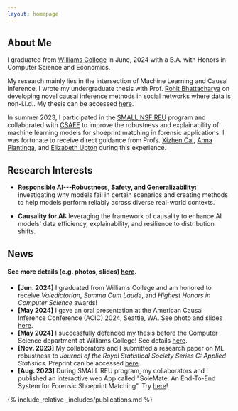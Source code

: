 ```yaml
---
layout: homepage
---
```


## About Me

I graduated from [Williams College](https://williams.edu/) in June, 2024 with a B.A. with Honors in Computer Science and Economics. 

My research mainly lies in the intersection of Machine Learning and Causal Inference. I wrote my undergraduate thesis with Prof. [Rohit Bhattacharya](https://rohit-bhattacharya.com/) on developing novel causal inference methods in social networks where data is non-i.i.d.. My thesis can be accessed [here](https://librarysearch.williams.edu/discovery/delivery/01WIL_INST:01WIL_SPECIAL/12406122570002786).

In summer 2023, I participated in the [SMALL NSF REU](https://math.williams.edu/small/) program and collaborated with [CSAFE](https://forensicstats.org/) to improve the robustness and explainability of machine learning models for shoeprint matching in forensic applications. I was fortunate to receive direct guidance from Profs. [Xizhen Cai](https://sites.google.com/view/xizhen-cai/), [Anna Plantinga](https://sites.google.com/view/annaplantinga/home), and [Elizabeth Upton](https://www.eupton.com/) during this experience.

## Research Interests

- **Responsible AI---Robustness, Safety, and Generalizability:** investigating why models fail in certain scenarios and creating methods to help models perform reliably across diverse real-world contexts.

- **Causality for AI:** leveraging the framework of causality to enhance AI models' data efficiency, explainability, and resilience to distribution shifts.

## News
#### See more details (e.g. photos, slides) [here](./news_detail). 

- **[Jun. 2024]** I graduated from Williams College and am honored to receive *Valedictorian*, *Summa Cum Laude*, and *Highest Honors in Computer Science* awards!
- **[May 2024]** I gave an oral presentation at the American Causal Inference Conference (ACIC) 2024, Seattle, WA. See photo and slides [here](./news_detail/#acic-2024-oral). 
- **[May 2024]** I successfully defended my thesis before the Computer Science department at Williams College! See details [here](./news_detail/#thesis-talk). 
- **[Nov. 2023]** My collaborators and I submitted a research paper on ML robustness to *Journal of the Royal Statistical Society Series C: Applied Statistics*. Preprint can be accessed [here](https://arxiv.org/pdf/2405.14878).
- **[Aug. 2023]** During SMALL REU program, my collaborators and I published an interactive web App called "SoleMate: An End-To-End System for Forensic Shoeprint Matching". Try [here](https://solemate.streamlit.app/)!

{% include_relative _includes/publications.md %}

